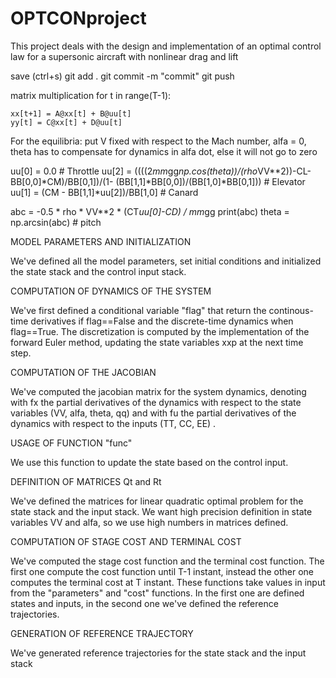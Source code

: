 # OPTCONproject
This project deals with the design and implementation of an optimal control law for a supersonic aircraft with nonlinear drag and lift

 save (ctrl+s)
 git add .
 git commit -m "commit"
 git push

 matrix multiplication
 for t in range(T-1):

    xx[t+1] = A@xx[t] + B@uu[t]
    yy[t] = C@xx[t] + D@uu[t]

For the equilibria: put V fixed with respect to the Mach number, alfa = 0, theta has to compensate for dynamics in alfa dot, else it will not go to zero

uu[0] = 0.0  # Throttle
uu[2] = ((((2*mm*gg*np.cos(theta))/(rho*VV**2))-CL-BB[0,0]*CM)/BB[0,1])/(1- (BB[1,1]*BB[0,0])/(BB[1,0]*BB[0,1]))  # Elevator
uu[1] = (CM - BB[1,1]*uu[2])/BB[1,0]  # Canard

abc = -0.5 * rho * VV**2 * (CT*uu[0]-CD) / mm*gg
print(abc)
theta = np.arcsin(abc)  # pitch

MODEL PARAMETERS AND INITIALIZATION

We've defined all the model parameters, set initial conditions and initialized the state stack and the control input stack.

COMPUTATION OF DYNAMICS OF THE SYSTEM

We've first defined a conditional variable "flag" that return the continous-time derivatives if flag==False and the discrete-time dynamics when flag==True. The discretization is computed by the implementation of the forward Euler method, updating the state variables xxp at the next time step. 

COMPUTATION OF THE JACOBIAN

We've computed the jacobian matrix for the system dynamics, denoting with fx the partial derivatives of the dynamics with respect to the state variables (VV, alfa, theta, qq) and with fu the partial derivatives of the dynamics with respect to the inputs (TT, CC, EE) .

USAGE OF FUNCTION "func"

We use this function to update the state based on the control input.

DEFINITION OF MATRICES Qt and Rt

We've defined the matrices for linear quadratic optimal problem for the state stack and the input stack. We want high precision definition in state variables VV and alfa, so we use high numbers in matrices defined.

COMPUTATION OF STAGE COST AND TERMINAL COST

We've computed the stage cost function and the terminal cost function. The first one compute the cost function until T-1 instant, instead the other one computes the terminal cost at T instant. These functions take values in input from the "parameters" and "cost" functions. In the first one are defined states and inputs, in the second one we've defined the reference trajectories.

GENERATION OF REFERENCE TRAJECTORY

We've generated reference trajectories for the state stack and the input stack

